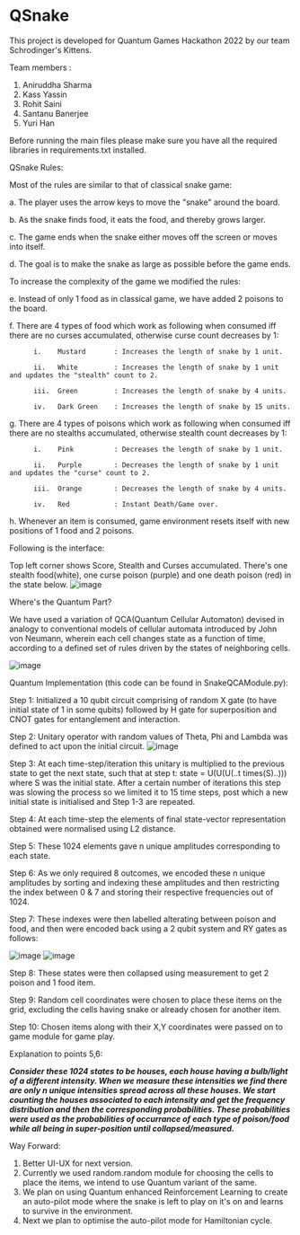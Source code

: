 # QSnake
This project is developed for Quantum Games Hackathon 2022 by our team Schrodinger's Kittens.

Team members :
  1. Aniruddha Sharma
  2. Kass Yassin
  3. Rohit Saini
  4. Santanu Banerjee
  5. Yuri Han

Before running the main files please make sure you have all the required libraries in requirements.txt installed.

QSnake Rules:

Most of the rules are similar to that of classical snake game:

  a. The player uses the arrow keys to move the "snake" around the board.

  b. As the snake finds food, it eats the food, and thereby grows larger.

  c. The game ends when the snake either moves off the screen or moves into itself.

  d. The goal is to make the snake as large as possible before the game ends.

To increase the complexity of the game we modified the rules:

  e. Instead of only 1 food as in classical game, we have added 2 poisons to the board.

  f. There are 4 types of food which work as following when consumed iff there are no curses accumulated, otherwise curse count decreases by 1:

          i.    Mustard       : Increases the length of snake by 1 unit.
          
          ii.   White         : Increases the length of snake by 1 unit and updates the "stealth" count to 2.
          
          iii.  Green         : Increases the length of snake by 4 units.
          
          iv.   Dark Green    : Increases the length of snake by 15 units.
          
  g. There are 4 types of poisons which work as following when consumed iff there are no stealths accumulated, otherwise stealth count decreases by 1:
 
          i.    Pink          : Decreases the length of snake by 1 unit.
          
          ii.   Purple        : Decreases the length of snake by 1 unit and updates the "curse" count to 2.
          
          iii.  Orange        : Decreases the length of snake by 4 units.
          
          iv.   Red           : Instant Death/Game over.
          
  h. Whenever an item is consumed, game environment resets itself with new positions of 1 food and 2 poisons.

Following is the interface:

  Top left corner shows Score, Stealth and Curses accumulated.
  There's one stealth food(white), one curse poison (purple) and one death poison (red) in the state below.
![image](https://user-images.githubusercontent.com/56411951/193431319-45024466-967c-41c6-89e8-5ded30641b1a.png)


Where's the Quantum Part?

  We have used a variation of QCA(Quantum Cellular Automaton) devised in analogy to conventional models of cellular automata introduced by John von Neumann, wherein
  each cell changes state as a function of time, according to a defined set of rules driven by the states of neighboring cells. 
  
  ![image](https://user-images.githubusercontent.com/56411951/193431523-575e6b6e-0523-4485-ab57-60f2c246406b.png)

Quantum Implementation (this code can be found in SnakeQCAModule.py):

  Step 1: Initialized a 10 qubit circuit comprising of random X gate (to have initial state of 1 in some qubits) followed by H gate for superposition and CNOT gates for entanglement and interaction.
  
  Step 2: Unitary operator with random values of Theta, Phi and Lambda was defined to act upon the initial circuit.
  ![image](https://user-images.githubusercontent.com/56411951/193432248-f30d5d0b-e0ff-4d3c-86e5-0241330be36c.png)

  
  Step 3: At each time-step/iteration this unitary is multiplied to the previous state to get the next state, such that at step t: state = U(U(U(..t times(S)..))) where S was the initial state. After a certain number of iterations this step was slowing the process so we limited it to 15 time steps, post which a new initial state is initialised and Step 1-3 are repeated.
  
  Step 4: At each time-step the elements of final state-vector representation obtained were normalised using L2 distance.
  
  Step 5: These 1024 elements gave n unique amplitudes corresponding to each state.
  
  Step 6: As we only required 8 outcomes, we encoded these n unique amplitudes by sorting and indexing these amplitudes and then restricting the index between 0 & 7 and storing their respective frequencies out of 1024.
  
  Step 7: These indexes were then labelled alterating between poison and food, and then were encoded back using a 2 qubit system and RY gates as follows:
  
  ![image](https://user-images.githubusercontent.com/56411951/193432260-43ee345f-dc57-413a-923a-38bbf6afa56c.png)
  ![image](https://user-images.githubusercontent.com/56411951/193432270-1235293c-885f-4dd1-9e3e-9fe5a98347ab.png)

  Step 8: These states were then collapsed using measurement to get 2 poison and 1 food item.
  
  Step 9: Random cell coordinates were chosen to place these items on the grid, excluding the cells having snake or already chosen for another item.
  
  Step 10: Chosen items along with their X,Y coordinates were passed on to game module for game play.
  
Explanation to points 5,6:

  _**Consider these 1024 states to be houses, each house having a bulb/light of a different intensity. When we measure these intensities we find there are only n unique intensities spread across all these houses. We start counting the houses associated to each intensity and get the frequency distribution and then the corresponding probabilities. These probabilities were used as the probabilities of occurrance of each type of poison/food while all being in super-position until collapsed/measured.**_
  

Way Forward:

1. Better UI-UX for next version.
2. Currently we used random.random module for choosing the cells to place the items, we intend to use Quantum variant of the same.
3. We plan on using Quantum enhanced Reinforcement Learning to create an auto-pilot mode where the snake is left to play on it's on and learns to survive in the environment.
4. Next we plan to optimise the auto-pilot mode for Hamiltonian cycle.
